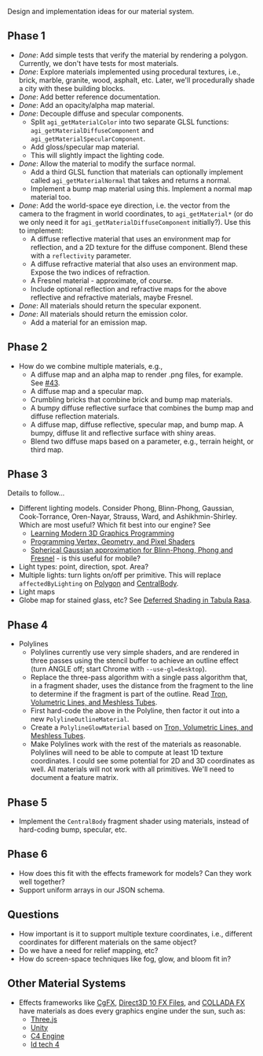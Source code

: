 Design and implementation ideas for our material system.

## Phase 1

* _Done_: Add simple tests that verify the material by rendering a polygon.  Currently, we don't have tests for most materials.
* _Done_: Explore materials implemented using procedural textures, i.e., brick, marble, granite, wood, asphalt, etc.  Later, we'll procedurally shade a city with these building blocks.
* _Done_: Add better reference documentation.
* _Done_: Add an opacity/alpha map material.
* _Done_: Decouple diffuse and specular components.
   * Split `agi_getMaterialColor` into two separate GLSL functions: `agi_getMaterialDiffuseComponent` and `agi_getMaterialSpecularComponent`.
   * Add gloss/specular map material.
   * This will slightly impact the lighting code.
* _Done_: Allow the material to modify the surface normal.
   * Add a third GLSL function that materials can optionally implement called `agi_getMaterialNormal` that takes and returns a normal.
   * Implement a bump map material using this.  Implement a normal map material too.
* _Done_: Add the world-space eye direction, i.e. the vector from the camera to the fragment in world coordinates, to `agi_getMaterial*` (or do we only need it for `agi_getMaterialDiffuseComponent` initially?).  Use this to implement:
   * A diffuse reflective material that uses an environment map for reflection, and a 2D texture for the diffuse component.  Blend these with a `reflectivity` parameter.
   * A diffuse refractive material that also uses an environment map.  Expose the two indices of refraction.
   * A Fresnel material - approximate, of course.
   * Include optional reflection and refractive maps for the above reflective and refractive materials, maybe Fresnel.
* _Done_: All materials should return the specular exponent.
* _Done_: All materials should return the emission color.
   * Add a material for an emission map.

## Phase 2

* How do we combine multiple materials, e.g.,
   * A diffuse map and an alpha map to render .png files, for example.  See  [#43](https://github.com/AnalyticalGraphicsInc/cesium/issues/43).
   * A diffuse map and a specular map.
   * Crumbling bricks that combine brick and bump map materials.
   * A bumpy diffuse reflective surface that combines the bump map and diffuse reflection materials.
   * A diffuse map, diffuse reflective, specular map, and bump map.  A bumpy, diffuse lit and reflective surface with shiny areas.
   * Blend two diffuse maps based on a parameter, e.g., terrain height, or third map.

## Phase 3

Details to follow...

* Different lighting models.  Consider Phong, Blinn-Phong, Gaussian, Cook-Torrance, Oren-Nayar, Strauss, Ward, and Ashikhmin-Shirley.  Which are most useful?  Which fit best into our engine?  See
   * [Learning Modern 3D Graphics Programming](http://www.arcsynthesis.org/gltut/Illumination/Tutorial%2011.html)
   * [Programming Vertex, Geometry, and Pixel Shaders](http://prelight.googlecode.com/files/Programming%20Vertex%20Geometry%20and%20Pixel%20Shaders.pdf)
   * [Spherical Gaussian approximation for Blinn-Phong, Phong and Fresnel](http://seblagarde.wordpress.com/2012/06/03/spherical-gaussien-approximation-for-blinn-phong-phong-and-fresnel/) - is this useful for mobile?
* Light types: point, direction, spot.  Area?
* Multiple lights: turn lights on/off per primitive.  This will replace `affectedByLighting` on [Polygon](https://github.com/AnalyticalGraphicsInc/cesium/blob/master/Source/Scene/Polygon.js) and [CentralBody](https://github.com/AnalyticalGraphicsInc/cesium/blob/master/Source/Scene/CentralBody.js).
* Light maps
* Globe map for stained glass, etc?  See [Deferred Shading in Tabula Rasa](http://http.developer.nvidia.com/GPUGems3/gpugems3_ch19.html).

## Phase 4

* Polylines
   * Polylines currently use very simple shaders, and are rendered in three passes using the stencil buffer to achieve an outline effect (turn ANGLE off; start Chrome with `--use-gl=desktop`).
   * Replace the three-pass algorithm with a single pass algorithm that, in a fragment shader, uses the distance from the fragment to the line to determine if the fragment is part of the outline.  Read [Tron, Volumetric Lines, and Meshless Tubes](http://prideout.net/blog/?p=61).
   * First hard-code the above in the Polyline, then factor it out into a new `PolylineOutlineMaterial`.
   * Create a `PolylineGlowMaterial` based on [Tron, Volumetric Lines, and Meshless Tubes](http://prideout.net/blog/?p=61).
   * Make Polylines work with the rest of the materials as reasonable.  Polylines will need to be able to compute at least 1D texture coordinates.  I could see some potential for 2D and 3D coordinates as well.  All materials will not work with all primitives.  We'll need to document a feature matrix.

## Phase 5

* Implement the `CentralBody` fragment shader using materials, instead of hard-coding bump, specular, etc.

## Phase 6

* How does this fit with the effects framework for models?  Can they work well together?
* Support uniform arrays in our JSON schema.

## Questions

* How important is it to support multiple texture coordinates, i.e., different coordinates for different materials on the same object?
* Do we have a need for relief mapping, etc?
* How do screen-space techniques like fog, glow, and bloom fit in?

## Other Material Systems

* Effects frameworks like [CgFX](http://developer.nvidia.com/node/80), [Direct3D 10 FX Files](http://prelight.googlecode.com/files/Programming%20Vertex%20Geometry%20and%20Pixel%20Shaders.pdf), and [COLLADA FX](http://www.khronos.org/files/collada_spec_1_5.pdf) have materials as does every graphics engine under the sun, such as:
   * [Three.js](https://github.com/mrdoob/three.js/)
   * [Unity](http://unity3d.com/support/documentation/Manual/Materials)
   * [C4 Engine](http://www.terathon.com/wiki/index.php/Shaders)
   * [Id tech 4](http://www.modwiki.net/wiki/Texturing)